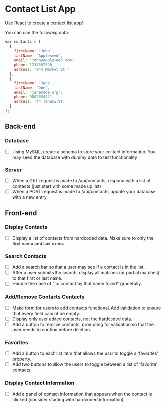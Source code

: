 # Contact List App

Use React to create a contact list app! 

You can use the following data: 

```javascript
var contacts = [
  {
    firstName: 'John',
    lastName: 'Appleseed',
    email: 'john@appleseed.com',
    phone: 1234567890,
    address: '944 Market St.'
  },
  {
    firstName: 'Jane',
    lastName: 'Doe',
    email: 'jane@doe.org',
    phone: 9807654321,
    address: '44 Tehama St.'
  }
];
```

## Back-end

### Database
- [ ] Using MySQL, create a schema to store your contact information. You may seed the database with dummy data to test functionality

### Server
- [ ] When a GET request is made to /api/contacts, respond with a list of contacts (just start with some made up list)
- [ ] When a POST request is made to /api/contacts, update your database with a new entry. 

## Front-end

### Display Contacts
- [ ] Display a list of contacts from hardcoded data. Make sure to only the first name and last name.

### Search Contacts
- [ ] Add a search bar so that a user may see if a contact is in the list. 
- [ ] After a user submits the search, display all matches (or partial matches) to that first or last name.
- [ ] Handle the case of "no contact by that name found" gracefully.

### Add/Remove Contacts Contacts
- [ ] Make form for users to add contacts functional. Add validation to ensure that every field cannot be empty.
- [ ] Display only user added contacts, not the hardcoded data.
- [ ] Add a button to remove contacts, prompting for validation so that the user needs to confirm before deletion.

### Favorites
- [ ] Add a button to each list item that allows the user to toggle a 'favorites' property.
- [ ] Add two buttons to allow the users to toggle between a list of 'favorite' contacts.

### Display Contact Information
- [ ] Add a panel of contact information that appears when the contact is clicked (consider starting with hardcoded information)
